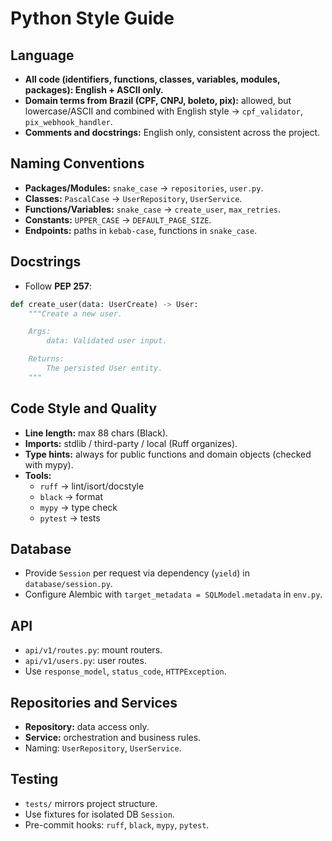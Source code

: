 # Python Style Guide

## Language
- **All code (identifiers, functions, classes, variables, modules, packages): English + ASCII only.**
- **Domain terms from Brazil (CPF, CNPJ, boleto, pix):** allowed, but lowercase/ASCII and combined with English style → `cpf_validator`, `pix_webhook_handler`.
- **Comments and docstrings:** English only, consistent across the project.

## Naming Conventions
- **Packages/Modules:** `snake_case` → `repositories`, `user.py`.
- **Classes:** `PascalCase` → `UserRepository`, `UserService`.
- **Functions/Variables:** `snake_case` → `create_user`, `max_retries`.
- **Constants:** `UPPER_CASE` → `DEFAULT_PAGE_SIZE`.
- **Endpoints:** paths in `kebab-case`, functions in `snake_case`.

## Docstrings
- Follow **PEP 257**:

```python
def create_user(data: UserCreate) -> User:
    """Create a new user.

    Args:
        data: Validated user input.

    Returns:
        The persisted User entity.
    """
```

## Code Style and Quality
- **Line length:** max 88 chars (Black).
- **Imports:** stdlib / third-party / local (Ruff organizes).
- **Type hints:** always for public functions and domain objects (checked with mypy).
- **Tools:**
  - `ruff` → lint/isort/docstyle
  - `black` → format
  - `mypy` → type check
  - `pytest` → tests

## Database
- Provide `Session` per request via dependency (`yield`) in `database/session.py`.
- Configure Alembic with `target_metadata = SQLModel.metadata` in `env.py`.

## API
- `api/v1/routes.py`: mount routers.
- `api/v1/users.py`: user routes.
- Use `response_model`, `status_code`, `HTTPException`.

## Repositories and Services
- **Repository:** data access only.
- **Service:** orchestration and business rules.
- Naming: `UserRepository`, `UserService`.

## Testing
- `tests/` mirrors project structure.
- Use fixtures for isolated DB `Session`.
- Pre-commit hooks: `ruff`, `black`, `mypy`, `pytest`.
